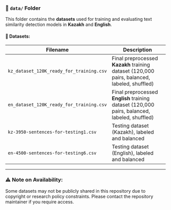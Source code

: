 ### 📁 `data/` Folder

This folder contains the **datasets** used for training and evaluating text similarity detection models in **Kazakh** and **English**.

#### 📄 Datasets:

| Filename                                      | Description                                                |
|----------------------------------------------|------------------------------------------------------------|
| `kz_dataset_120K_ready_for_training.csv`      | Final preprocessed **Kazakh** training dataset (120,000 pairs, balanced, labeled, shuffled) |
| `en_dataset_120K_ready_for_training.csv`      | Final preprocessed **English** training dataset (120,000 pairs, balanced, labeled, shuffled) |
| `kz-3950-sentences-for-testing1.csv`          | Testing dataset (Kazakh), labeled and balanced             |
| `en-4500-sentences-for-testing6.csv`          | Testing dataset (English), labeled and balanced            |

---

### ⚠️ Note on Availability:

Some datasets may not be publicly shared in this repository due to copyright or research policy constraints. Please contact the repository maintainer if you require access.
